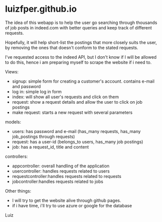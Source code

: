 # luizfper.github.io

The idea of this webapp is to help the user go searching through thousands of job posts in indeed.com with better queries and keep track of different requests.

Hopefully, it will help short-list the postings that more closely suits the user, by removing the ones that doesn't conform to the stated requests.

I've requested access to the indeed API, but I don't know if I will be allowed to do this, hence i am preparing myself to scrape the website if i need to.

Views:
- signup: simple form for creating a customer's account. contains e-mail and password
- log in: simple log in form
- index: will show all user's requests and click on them
- request: show a request details and allow the user to click on job postings
- make request: starts a new request with several parameters

models:
- users: has password and e-mail (has_many requests, has_many job_postings through requests)
- request: has a user-id (belongs_to users, has_many job postings)
- job: has a request_id, title and content

controllers:
- appcontroller: overall handling of the application
- usercontroller: handles requests related to users
- requestcontroller:handles requests related to requests
- jobcontroller:handles requests related to jobs

Other things:

- I will try to get the website alive through github pages.
- if i have time, i'll try to use azure or google for the database

Luiz


